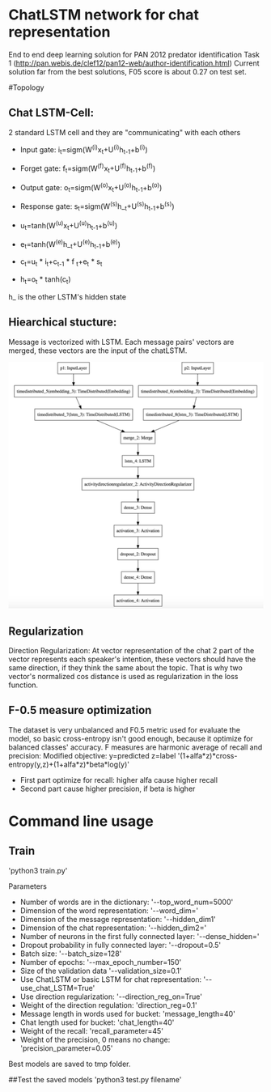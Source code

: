 # ChatLSTM network for chat representation
End to end deep learning solution for PAN 2012 predator identification Task 1 (http://pan.webis.de/clef12/pan12-web/author-identification.html)
Current solution far from the best solutions, F05 score is about 0.27 on test set.

#Topology
## Chat LSTM-Cell:
2 standard LSTM cell and they are "communicating" with each others
+ Input gate:  i<sub>t</sub>=sigm(W<sup>(i)</sup>x<sub>t</sub>+U<sup>(i)</sup>h<sub>t-1</sub>+b<sup>(i)</sup>)


+ Forget gate: f<sub>t</sub>=sigm(W<sup>(f)</sup>x<sub>t</sub>+U<sup>(f)</sup>h<sub>t-1</sub>+b<sup>(f)</sup>)


+ Output gate: o<sub>t</sub>=sigm(W<sup>(o)</sup>x<sub>t</sub>+U<sup>(o)</sup>h<sub>t-1</sub>+b<sup>(o)</sup>)


+ Response gate: s<sub>t</sub>=sigm(W<sup>(s)</sup>h_<sub>t</sub>+U<sup>(s)</sup>h<sub>t-1</sub>+b<sup>(s)</sup>)


+ u<sub>t</sub>=tanh(W<sup>(u)</sup>x<sub>t</sub>+U<sup>(u)</sup>h<sub>t-1</sub>+b<sup>(u)</sup>)


+ e<sub>t</sub>=tanh(W<sup>(e)</sup>h_<sub>t</sub>+U<sup>(e)</sup>h<sub>t-1</sub>+b<sup>(e)</sup>)


+ c<sub>t</sub>=u<sub>t</sub> \* i<sub>t</sub>+c<sub>t-1</sub> \* f <sub>t</sub>+e<sub>t</sub> \* s<sub>t</sub>


+ h<sub>t</sub>=o<sub>t</sub> \* tanh(c<sub>t</sub>)

h_ is the other LSTM's hidden state

## Hiearchical stucture:
Message is vectorized with LSTM.
Each message pairs' vectors are merged, these vectors are the input of the chatLSTM.

![Network topology](network.png?raw=true "Network topology")

## Regularization
Direction Regularization: At vector representation of the chat 2 part of the vector represents each speaker's intention, these vectors should have the same direction, if they think the same about the topic. That is why two vector's normalized cos distance is used as regularization in the loss function.

## F-0.5 measure optimization
The dataset is very unbalanced and F0.5 metric used for evaluate the model, so basic cross-entropy isn't good enough, because it optimize for balanced classes' accuracy.
F measures are harmonic average of recall and precision:
Modified objective:
y=predicted
z=label
'(1+alfa\*z)\*cross-entropy(y,z)+(1+alfa\*z)\*beta\*log(y)'
+ First part optimize for recall: higher alfa cause higher recall
+ Second part cause higher precision, if beta is higher


# Command line usage
## Train
'python3 train.py'

Parameters
+ Number of words are in the dictionary: '--top_word_num=5000'
+ Dimension of the word representation: '--word_dim='
+ Dimension of the message representation: '--hidden_dim1'
+ Dimension of the chat representation: '--hidden_dim2='
+ Number of neurons in the first fully connected layer: '--dense_hidden='
+ Dropout probability in fully connected layer: '--dropout=0.5'
+ Batch size: '--batch_size=128'
+ Number of epochs: '--max_epoch_number=150'
+ Size of the validation data  '--validation_size=0.1'
+ Use ChatLSTM or basic LSTM for chat representation: '--use_chat_LSTM=True'
+ Use direction regularization: '--direction_reg_on=True'
+ Weight of the direction regulation: 'direction_reg=0.1'
+ Message length in words used for bucket: 'message_length=40'
+ Chat length used for bucket: 'chat_length=40'
+ Weight of the recall: 'recall_parameter=45'
+ Weight of the precision, 0 means no change: 'precision_parameter=0.05'

Best models are saved to tmp folder.

##Test the saved models
'python3 test.py filename'
